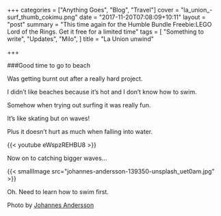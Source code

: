 +++
categories = ["Anything Goes", "Blog", "Travel"]
cover = "la_union_-surf_thumb_cokimu.png"
date = "2017-11-20T07:08:09+10:11"
layout = "post"
summary = "This time again for the Humble Bundle Freebie:LEGO Lord of the Rings. Get it free for a limited time"
tags = [
  "Something to write",
  "Updates",
  "Milo",
]
title = "La Union unwind"

+++

###Good time to go to beach

Was getting burnt out after a really hard project.

I didn’t like beaches because it’s hot and I don’t know how to swim.

Somehow when trying out surfing it was really fun.

It’s like skating but on waves!

Plus it doesn’t hurt as much when falling into water.

{{< youtube eWspzREHBU8 >}}

Now on to catching bigger waves…

{{< smallImage src="johannes-andersson-139350-unsplash_uet0am.jpg" >}}

Oh. Need to learn how to swim first.

Photo by [Johannes Andersson](https://unsplash.com/@thejoltjoker?utm_medium=referral&utm_campaign=photographer-credit&utm_content=creditBadge)
